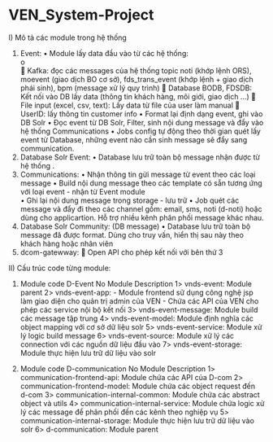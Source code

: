 # VEN_System-Project
 
I) Mô tả các module trong hệ thống 
1. Event:
•	Module lấy data đầu vào từ các hệ thống:  
o	
	Kafka: đọc các messages của hệ thống topic noti (khớp lệnh ORS), moevent (giao dịch BO cơ sở), fds_trans_event (khớp lệnh + giao dịch phái sinh), bpm (message xử lý quy trình) 
	Database BODB, FDSDB: Kết nối vào DB lấy data (thông tin khách hàng, môi giới, giao dịch ...) 
	File input (excel, csv, text): Lấy data từ file của user làm manual 
	UserID: lấy thông tin customer info 
•	Format lại định dạng event, ghi vào DB Solr 
•	Đọc event từ DB Solr, Filter, sinh nội dung message và đẩy vào hệ thống Communications
•	Jobs config tự động theo thời gian quét lấy event từ Database, những event nào cần sinh message sẽ đẩy sang communication.
2. Database Solr Event:
•	Database lưu trữ toàn bộ message nhận được từ hệ thống .
3. Communications: 
•	Nhận thông tin gửi message từ event theo các loại message
•	Build nội dung message theo các template có sẵn tương ứng với loại event - nhận từ Event module  
•	Ghi lại nội dung message trong storage - lưu trữ 
•	Job quét các message và đẩy đi theo các channel gồm: email, sms, noti (d-noti) hoặc dùng cho applicartion. Hỗ trợ nhiều kênh phân phối message khác nhau.
4. Database Solr Community: (DB message) 
•	Database lưu trữ toàn bộ message đã được format. Dùng cho truy vấn, hiển thị sau này theo khách hàng hoặc nhân viên
5. dcom-gatewway:
	Open API cho phép kết nối với bên thứ 3


II) Cấu trúc code từng module:
1. Module code D-Event
No	Module	Description
1>	vnds-event:	Module parent
2>	vnds-event-app: -	Module frontend sử dụng công nghệ jsp làm giao diện cho quản trị admin của VEN
                  - Chứa các API của VEN cho phép các service nội bộ kết nối
3>	vnds-event-message:	Module build các message tập trung
4>	vnds-event-model:	Module định nghĩa các object mapping với cơ sở dữ liệu solr
5>	vnds-event-service:	Module xử lý logic build message
6>	vnds-event-source:	Module xử lý các connection với các nguồn dữ liệu đầu vào
7>	vnds-event-storage:	Module thực hiện lưu trữ dữ liệu vào solr

2. Module code D-communication
No	Module	Description
1>	communication-frontend-api:	Module chứa các API của D-com
2>	communication-frontend-model:	Module chứa các object request đến d-com
3>	communication-internal-common:	Module chứa các abstract object và utils
4>	communication-internal-service:	Module chứa logic xử lý các message để phân phối đến các kênh theo nghiệp vụ
5>	communication-internal-storage:	Module thực hiện lưu trữ dữ liệu vào solr
6>	d-communication:	Module parent


